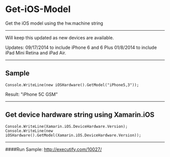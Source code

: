 Get-iOS-Model
=============

Get the iOS model using the hw.machine string
*******
Will keep this updated as new devices are available.

Updates:
09/17/2014 to include iPhone 6 and 6 Plus
01/8/2014 to include iPad Mini Retina and iPad Air.
*******

Sample
-------

```
Console.WriteLine(new iOSHardware().GetModel("iPhone5,3"));
```

Result: "iPhone 5C GSM"

*******
Get device hardware string using Xamarin.iOS
-------

```
Console.WriteLine(Xamarin.iOS.DeviceHardware.Version);
Console.WriteLine(new iOSHardware().GetModel(Xamarin.iOS.DeviceHardware.Version));
```

*******
####Run Sample:
http://executify.com/10027/
